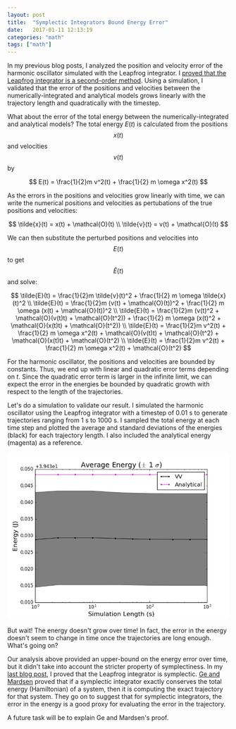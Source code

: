 ```yaml
---
layout: post
title:  "Symplectic Integrators Bound Energy Error"
date:   2017-01-11 12:13:19
categories: "math"
tags: ["math"]
---
```

In my previous blog posts, I analyzed the position and velocity error of the harmonic oscillator simulated with the Leapfrog integrator.  I [proved that the Leapfrog integrator is a second-order method](/math/2016/11/19/leapfrog-global-error.html). Using a simulation, I validated that the error of the positions and velocities between the numerically-integrated and analytical models grows linearly with the trajectory length and quadratically with the timestep.

What about the error of the total energy between the numerically-integrated and analytical models?  The total energy $E(t)$ is calculated from the positions $$x(t)$$ and velocities $$v(t)$$ by

$$
E(t) = \frac{1}{2}m v^2(t) + \frac{1}{2} m \omega x^2(t)
$$

As the errors in the positions and velocities grow linearly with time, we can write the numerical positions and velocities as pertubations of the true positions and velocities:

$$
\tilde{x}(t) = x(t) + \mathcal{O}(t) \\
\tilde{v}(t) = v(t) + \mathcal{O}(t)
$$

We can then substitute the perturbed positions and velocities into $$E(t)$$ to get $$\tilde{E}(t)$$ and solve:

$$
\tilde{E}(t) = \frac{1}{2}m \tilde{v}(t)^2 + \frac{1}{2} m \omega \tilde{x}(t)^2 \\
\tilde{E}(t) = \frac{1}{2}m (v(t) + \mathcal{O}(t))^2 + \frac{1}{2} m \omega (x(t) + \mathcal{O}(t))^2 \\
\tilde{E}(t) = \frac{1}{2}m (v(t)^2 + \mathcal{O}(v(t)t) + \mathcal{O}(t^2)) + \frac{1}{2} m \omega (x(t)^2 + \mathcal{O}(x(t)t) + \mathcal{O}(t^2)) \\
\tilde{E}(t) = \frac{1}{2}m v^2(t) + \frac{1}{2} m \omega x^2(t) + \mathcal{O}(v(t)t) + \mathcal{O}(t^2) + \mathcal{O}(x(t)t) + \mathcal{O}(t^2) \\
\tilde{E}(t) = \frac{1}{2}m v^2(t) + \frac{1}{2} m \omega x^2(t) + \mathcal{O}(t^2)
$$

For the harmonic oscillator, the positions and velocities are bounded by constants.  Thus, we end up with linear and quadratic error terms depending on $t$. Since the quadratic error term is larger in the infinite limit, we can expect the error in the energies be bounded by quadratic growth with respect to the length of the trajectories.

Let's do a simulation to validate our result.  I simulated the harmonic oscillator using the Leapfrog integrator with a timestep of 0.01 s to generate trajectories ranging from 1 s to 1000 s. I sampled the total energy at each time step and plotted the average and standard deviations of the energies (black) for each trajectory length.  I also included the analytical energy (magenta) as a reference.

![Total Energy](/images/symplectic_bounded_error/vv_duration_energies.png)

But wait!  The energy doesn't grow over time!  In fact, the error in the energy doesn't seem to change in time once the trajectories are long enough. What's going on?

Our analysis above provided an upper-bound on the energy error over time, but it didn't take into account the stricter property of symplectiness. In my [last blog post](math/2016/12/14/leapfrog-symplectic-harmonic-oscillator.html), I proved that the Leapfrog integrator is symplectic. [Ge and Mardsen](http://www.cds.caltech.edu/~marsden/bib/1988/04-GeMa1988/GeMa1988.pdf) proved that if a symplectic integrator exactly conserves the total energy (Hamiltonian) of a system, then it is computing the exact trajectory for that system. They go on to suggest that for symplectic integrators, the error in the energy is a good proxy for evaluating the error in the trajectory.

A future task will be to explain Ge and Mardsen's proof.
